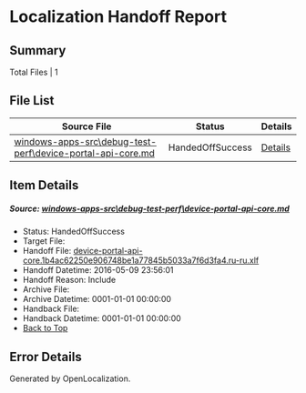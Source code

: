 # <a name='report-top'></a> Localization Handoff Report

## Summary
 Total Files | 1

## File List
 Source File | Status | Details 
 ----------- | ------ | ------- 
 [windows-apps-src\debug-test-perf\device-portal-api-core.md](https://github.com/Microsoft/windows-apps/blob/984877ae27c189ecea299bc2ba3e4ac8879220d3/windows-apps-src/debug-test-perf/device-portal-api-core.md) | HandedOffSuccess | [Details](#f79501f7852ba276d472efcaa25803a1b8af93ec1910)

## Item Details
##### <a name='f79501f7852ba276d472efcaa25803a1b8af93ec1910'></a> Source: [windows-apps-src\debug-test-perf\device-portal-api-core.md](https://github.com/Microsoft/windows-apps/blob/984877ae27c189ecea299bc2ba3e4ac8879220d3/windows-apps-src/debug-test-perf/device-portal-api-core.md)
* Status: HandedOffSuccess
* Target File: 
* Handoff File: [device-portal-api-core.1b4ac62250e906748be1a77845b5033a7f6d3fa4.ru-ru.xlf](https://github.com/Microsoft/WDG.handoff/blob/e8d987d6e7475cd0380f36630d0cbf357a9e6fd8/ol-handoff/Microsoft/windows-apps.ru-ru/master/device-portal-api-core.1b4ac62250e906748be1a77845b5033a7f6d3fa4.ru-ru.xlf)
* Handoff Datetime: 2016-05-09 23:56:01
* Handoff Reason: Include
* Archive File: 
* Archive Datetime: 0001-01-01 00:00:00
* Handback File: 
* Handback Datetime: 0001-01-01 00:00:00
* [Back to Top](#report-top)


## Error Details

Generated by OpenLocalization.
